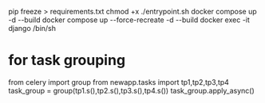 pip freeze > requirements.txt
chmod +x ./entrypoint.sh
docker compose up -d --build
docker compose up --force-recreate -d --build
docker exec -it django /bin/sh

# for task grouping 
from celery import group
from newapp.tasks import tp1,tp2,tp3,tp4
task_group = group(tp1.s(),tp2.s(),tp3.s(),tp4.s())
task_group.apply_async()